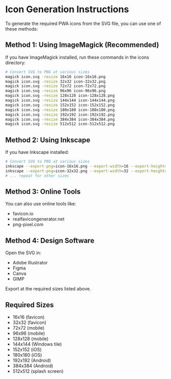 # Icon Generation Instructions

To generate the required PWA icons from the SVG file, you can use one of these methods:

## Method 1: Using ImageMagick (Recommended)
If you have ImageMagick installed, run these commands in the icons directory:

```bash
# Convert SVG to PNG at various sizes
magick icon.svg -resize 16x16 icon-16x16.png
magick icon.svg -resize 32x32 icon-32x32.png
magick icon.svg -resize 72x72 icon-72x72.png
magick icon.svg -resize 96x96 icon-96x96.png
magick icon.svg -resize 128x128 icon-128x128.png
magick icon.svg -resize 144x144 icon-144x144.png
magick icon.svg -resize 152x152 icon-152x152.png
magick icon.svg -resize 180x180 icon-180x180.png
magick icon.svg -resize 192x192 icon-192x192.png
magick icon.svg -resize 384x384 icon-384x384.png
magick icon.svg -resize 512x512 icon-512x512.png
```

## Method 2: Using Inkscape
If you have Inkscape installed:

```bash
# Convert SVG to PNG at various sizes
inkscape --export-png=icon-16x16.png --export-width=16 --export-height=16 icon.svg
inkscape --export-png=icon-32x32.png --export-width=32 --export-height=32 icon.svg
# ... repeat for other sizes
```

## Method 3: Online Tools
You can also use online tools like:
- favicon.io
- realfavicongenerator.net
- png-pixel.com

## Method 4: Design Software
Open the SVG in:
- Adobe Illustrator
- Figma
- Canva
- GIMP

Export at the required sizes listed above.

## Required Sizes
- 16x16 (favicon)
- 32x32 (favicon)
- 72x72 (mobile)
- 96x96 (mobile)
- 128x128 (mobile)
- 144x144 (Windows tile)
- 152x152 (iOS)
- 180x180 (iOS)
- 192x192 (Android)
- 384x384 (Android)
- 512x512 (splash screen)
